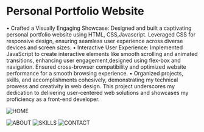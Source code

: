 # Personal Portfolio Website
• Crafted a Visually Engaging Showcase: Designed and built a captivating personal portfolio website using HTML, 
CSS,Javascript. Leveraged CSS for responsive design, ensuring seamless user experience across diverse devices and 
screen sizes.
• Interactive User Experience: Implemented JavaScript to create interactive elements like smooth scrolling and 
animated transitions, enhancing user engagement,designed using flex-box and navigation. Ensured cross-browser 
compatibility and optimized website performance for a smooth browsing experience.
• Organized projects, skills, and accomplishments cohesively, demonstrating my technical prowess and creativity in 
web design. This project underscores my dedication to delivering user-centered web solutions and showcases my 
proficiency as a front-end developer.

![HOME](https://github.com/ritik0902/Personal-Portfolio-Website/assets/141399431/30fdf3be-9634-4215-8605-96d5c05d5789)


![ABOUT](https://github.com/ritik0902/Personal-Portfolio-Website/assets/141399431/2831f082-1266-4283-9d77-6e3969f8fbda)
![SKILLS](https://github.com/ritik0902/Personal-Portfolio-Website/assets/141399431/d6147f71-7115-4664-8ea1-eededb7c5521)
![CONTACT](https://github.com/ritik0902/Personal-Portfolio-Website/assets/141399431/e7f53906-1399-4d78-80b8-c9f3ebfd5bbf)
